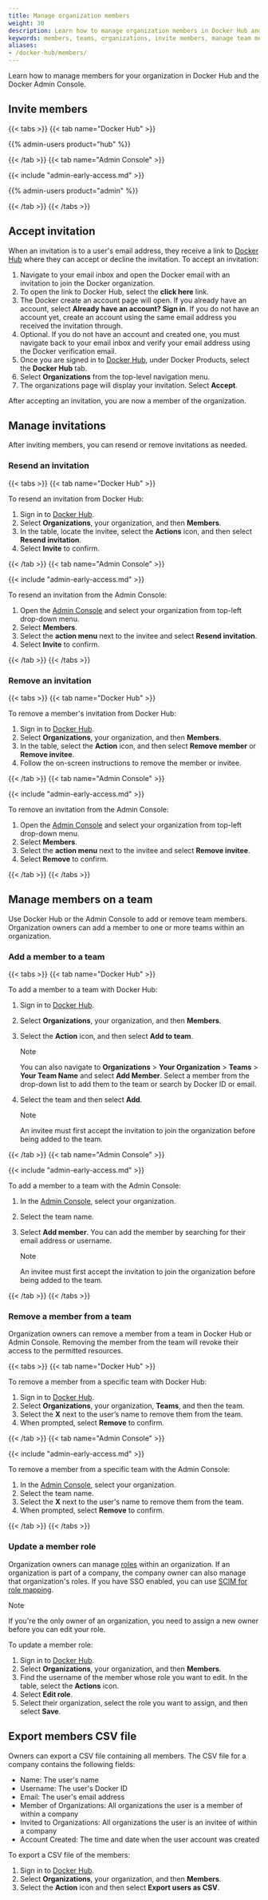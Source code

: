 ```yaml
---
title: Manage organization members
weight: 30
description: Learn how to manage organization members in Docker Hub and Docker Admin Console.
keywords: members, teams, organizations, invite members, manage team members
aliases:
- /docker-hub/members/
---
```


Learn how to manage members for your organization in Docker Hub and the Docker Admin Console.

## Invite members

{{< tabs >}}
{{< tab name="Docker Hub" >}}

{{% admin-users product="hub" %}}

{{< /tab >}}
{{< tab name="Admin Console" >}}

{{< include "admin-early-access.md" >}}

{{% admin-users product="admin" %}}

{{< /tab >}}
{{< /tabs >}}

## Accept invitation

When an invitation is to a user's email address, they receive
a link to [Docker Hub](https://hub.docker.com/) where they can accept or decline the invitation.
To accept an invitation:

1. Navigate to your email inbox and open the Docker email with an invitation to
join the Docker organization.
2. To open the link to Docker Hub, select the **click here** link.
3. The Docker create an account page will open. If you already have an account, select **Already have an account? Sign in**.
If you do not have an account yet, create an account using the same email
address you received the invitation through.
4. Optional. If you do not have an account and created one, you must navigate
back to your email inbox and verify your email address using the Docker verification
email.
5. Once you are signed in to [Docker Hub](https://hub.docker.com/), under Docker Products, select the **Docker Hub** tab.
6. Select **Organizations** from the top-level navigation menu.
7. The organizations page will display your invitation. Select **Accept**.

After accepting an invitation, you are now a member of the organization.

## Manage invitations

After inviting members, you can resend or remove invitations as needed.

### Resend an invitation

{{< tabs >}}
{{< tab name="Docker Hub" >}}

To resend an invitation from Docker Hub:

1. Sign in to [Docker Hub](https://hub.docker.com/).
2. Select **Organizations**, your organization, and then **Members**.
3. In the table, locate the invitee, select the **Actions** icon, and then select
**Resend invitation**.
4. Select **Invite** to confirm.

{{< /tab >}}
{{< tab name="Admin Console" >}}

{{< include "admin-early-access.md" >}}

To resend an invitation from the Admin Console:

1. Open the [Admin Console](https://app.docker.com/admin) and select your organization from
top-left drop-down menu.
2. Select **Members**.
3. Select the **action menu** next to the invitee and select **Resend invitation**.
4. Select **Invite** to confirm.

{{< /tab >}}
{{< /tabs >}}

### Remove an invitation

{{< tabs >}}
{{< tab name="Docker Hub" >}}

To remove a member's invitation from Docker Hub:

1. Sign in to [Docker Hub](https://hub.docker.com/).
2. Select **Organizations**, your organization, and then **Members**.
3. In the table, select the **Action** icon, and then select **Remove member** or **Remove invitee**.
4. Follow the on-screen instructions to remove the member or invitee.

{{< /tab >}}
{{< tab name="Admin Console" >}}

{{< include "admin-early-access.md" >}}

To remove an invitation from the Admin Console:

1. Open the [Admin Console](https://app.docker.com/admin) and select your organization from
top-left drop-down menu.
2. Select **Members**.
3. Select the **action menu** next to the invitee and select **Remove invitee**.
4. Select **Remove** to confirm.

{{< /tab >}}
{{< /tabs >}}

## Manage members on a team

Use Docker Hub or the Admin Console to add or remove team members. Organization owners can add a member to one or more teams within an organization.

### Add a member to a team

{{< tabs >}}
{{< tab name="Docker Hub" >}}

To add a member to a team with Docker Hub:

1. Sign in to [Docker Hub](https://hub.docker.com).
2. Select **Organizations**, your organization, and then **Members**.
3. Select the **Action** icon, and then select **Add to team**.

   > [!NOTE]
   >
   > You can also navigate to **Organizations** > **Your Organization** > **Teams** > **Your Team Name** and select **Add Member**. Select a member from the drop-down list to add them to the team or search by Docker ID or email.
4. Select the team and then select **Add**.

   > [!NOTE]
   >
   > An invitee must first accept the invitation to join the organization before being added to the team.

{{< /tab >}}
{{< tab name="Admin Console" >}}

{{< include "admin-early-access.md" >}}

To add a member to a team with the Admin Console:

1. In the [Admin Console](https://app.docker.com/admin), select your organization.
2. Select the team name.
3. Select **Add member**. You can add the member by searching for their email address or username.

   > [!NOTE]
   >
   > An invitee must first accept the invitation to join the organization before being added to the team.

{{< /tab >}}
{{< /tabs >}}

### Remove a member from a team

Organization owners can remove a member from a team in Docker Hub or Admin Console. Removing the member from the team will revoke their access to the permitted resources.

{{< tabs >}}
{{< tab name="Docker Hub" >}}

To remove a member from a specific team with Docker Hub:

1. Sign in to [Docker Hub](https://hub.docker.com).
2. Select **Organizations**, your organization, **Teams**, and then the team.
3. Select the **X** next to the user’s name to remove them from the team.
4. When prompted, select **Remove** to confirm.

{{< /tab >}}
{{< tab name="Admin Console" >}}

{{< include "admin-early-access.md" >}}

To remove a member from a specific team with the Admin Console:

1. In the [Admin Console](https://app.docker.com/admin), select your organization.
2. Select the team name.
3. Select the **X** next to the user's name to remove them from the team.
4. When prompted, select **Remove** to confirm.

{{< /tab >}}
{{< /tabs >}}

### Update a member role

Organization owners can manage [roles](/security/for-admins/roles-and-permissions/)
within an organization. If an organization is part of a company,
the company owner can also manage that organization's roles. If you have SSO enabled, you can use [SCIM for role mapping](/security/for-admins/provisioning/scim/).

> [!NOTE]
>
> If you're the only owner of an organization,
> you need to assign a new owner before you can edit your role.

To update a member role:

1. Sign in to [Docker Hub](https://hub.docker.com).
2. Select **Organizations**, your organization, and then **Members**.
3. Find the username of the member whose role you want to edit. In the table, select the **Actions** icon.
4. Select **Edit role**.
5. Select their organization, select the role you want to assign, and then select **Save**.

## Export members CSV file

Owners can export a CSV file containing all members. The CSV file for a company contains the following fields:
- Name: The user's name
- Username: The user's Docker ID
- Email: The user's email address
- Member of Organizations: All organizations the user is a member of within a company
- Invited to Organizations: All organizations the user is an invitee of within a company
- Account Created: The time and date when the user account was created

To export a CSV file of the members:
1. Sign in to [Docker Hub](https://hub.docker.com).
2. Select **Organizations**, your organization, and then **Members**.
3. Select the **Action** icon and then select **Export users as CSV**.